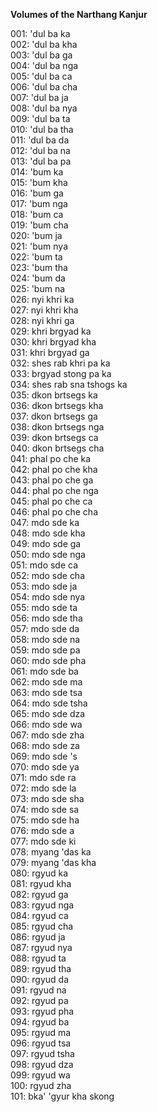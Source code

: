 **Volumes of the Narthang Kanjur**

001: 'dul ba ka  
002: 'dul ba kha  
003: 'dul ba ga  
004: 'dul ba nga  
005: 'dul ba ca  
006: 'dul ba cha  
007: 'dul ba ja  
008: 'dul ba nya  
009: 'dul ba ta  
010: 'dul ba tha  
011: 'dul ba da  
012: 'dul ba na  
013: 'dul ba pa  
014: 'bum ka  
015: 'bum kha  
016: 'bum ga  
017: 'bum nga  
018: 'bum ca  
019: 'bum cha  
020: 'bum ja  
021: 'bum nya  
022: 'bum ta  
023: 'bum tha  
024: 'bum da  
025: 'bum na  
026: nyi khri ka  
027: nyi khri kha  
028: nyi khri ga  
029: khri brgyad ka  
030: khri brgyad kha  
031: khri brgyad ga  
032: shes rab khri pa ka  
033: brgyad stong pa ka  
034: shes rab sna tshogs ka  
035: dkon brtsegs ka  
036: dkon brtsegs kha  
037: dkon brtsegs ga  
038: dkon brtsegs nga  
039: dkon brtsegs ca  
040: dkon brtsegs cha  
041: phal po che ka  
042: phal po che kha  
043: phal po che ga  
044: phal po che nga  
045: phal po che ca  
046: phal po che cha  
047: mdo sde ka  
048: mdo sde kha  
049: mdo sde ga  
050: mdo sde nga  
051: mdo sde ca  
052: mdo sde cha  
053: mdo sde ja  
054: mdo sde nya  
055: mdo sde ta  
056: mdo sde tha  
057: mdo sde da  
058: mdo sde na  
059: mdo sde pa  
060: mdo sde pha  
061: mdo sde ba  
062: mdo sde ma  
063: mdo sde tsa  
064: mdo sde tsha  
065: mdo sde dza  
066: mdo sde wa  
067: mdo sde zha  
068: mdo sde za  
069: mdo sde 's  
070: mdo sde ya  
071: mdo sde ra  
072: mdo sde la  
073: mdo sde sha  
074: mdo sde sa  
075: mdo sde ha  
076: mdo sde a  
077: mdo sde ki  
078: myang 'das ka  
079: myang 'das kha  
080: rgyud ka  
081: rgyud kha  
082: rgyud ga  
083: rgyud nga  
084: rgyud ca  
085: rgyud cha  
086: rgyud ja  
087: rgyud nya  
088: rgyud ta  
089: rgyud tha  
090: rgyud da  
091: rgyud na  
092: rgyud pa  
093: rgyud pha  
094: rgyud ba  
095: rgyud ma  
096: rgyud tsa  
097: rgyud tsha  
098: rgyud dza  
099: rgyud wa  
100: rgyud zha  
101: bka' 'gyur kha skong  
